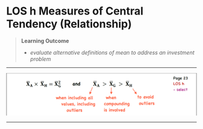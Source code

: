 # LOS h Measures of Central Tendency (Relationship)

> **Learning Outcome**
> 
> - *evaluate alternative definitions of mean to address an investment problem*

---

![image.png](LOS%20h%20Measures%20of%20Central%20Tendency%20(Relationship)%201762adf9873a80428993e751e8fd63da/image.png)

---